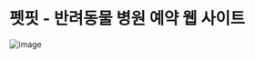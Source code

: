 # 펫핏 - 반려동물 병원 예약 웹 사이트 

![image](https://github.com/user-attachments/assets/b1ac4f5b-6f21-4b7b-9780-dc9bfa453923)
